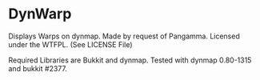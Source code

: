 DynWarp
=======

Displays Warps on dynmap. Made by request of Pangamma.
Licensed under the WTFPL. (See LICENSE File)

Required Libraries are Bukkit and dynmap.
Tested with dynmap 0.80-1315 and bukkit #2377.